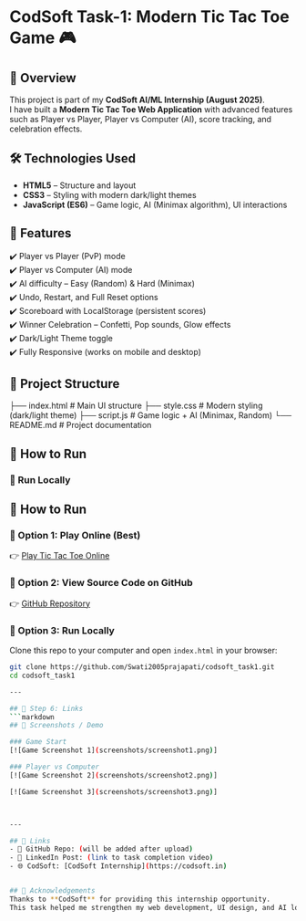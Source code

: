 # CodSoft Task-1: Modern Tic Tac Toe Game 🎮

## 📌 Overview
This project is part of my **CodSoft AI/ML Internship (August 2025)**.  
I have built a **Modern Tic Tac Toe Web Application** with advanced features such as Player vs Player, Player vs Computer (AI), score tracking, and celebration effects.

## 🛠️ Technologies Used
- **HTML5** – Structure and layout  
- **CSS3** – Styling with modern dark/light themes  
- **JavaScript (ES6)** – Game logic, AI (Minimax algorithm), UI interactions  

## 🚀 Features
✔️ Player vs Player (PvP) mode  
✔️ Player vs Computer (AI) mode  
✔️ AI difficulty – Easy (Random) & Hard (Minimax)  
✔️ Undo, Restart, and Full Reset options  
✔️ Scoreboard with LocalStorage (persistent scores)  
✔️ Winner Celebration – Confetti, Pop sounds, Glow effects  
✔️ Dark/Light Theme toggle  
✔️ Fully Responsive (works on mobile and desktop)  

## 📂 Project Structure
├── index.html    # Main UI structure
├── style.css     # Modern styling (dark/light theme)
├── script.js     # Game logic + AI (Minimax, Random)
└── README.md     # Project documentation

## 🎯 How to Run

### 🔹 Run Locally
## 🚀 How to Run

### 🔹 Option 1: Play Online (Best)
👉 [Play Tic Tac Toe Online](https://swati2005prajapati.github.io/codsoft_task1/)

### 🔹 Option 2: View Source Code on GitHub
👉 [GitHub Repository](https://github.com/Swati2005prajapati/codsoft_task1)

### 🔹 Option 3: Run Locally
Clone this repo to your computer and open `index.html` in your browser:

```bash
git clone https://github.com/Swati2005prajapati/codsoft_task1.git
cd codsoft_task1

---

## 📂 Step 6: Links
```markdown
## 📸 Screenshots / Demo

### Game Start
[![Game Screenshot 1](screenshots/screenshot1.png)]

### Player vs Computer
[![Game Screenshot 2](screenshots/screenshot2.png)]

[![Game Screenshot 3](screenshots/screenshot3.png)]



---

## 🔗 Links
- 📂 GitHub Repo: (will be added after upload)  
- 🎥 LinkedIn Post: (link to task completion video)  
- 🌐 CodSoft: [CodSoft Internship](https://codsoft.in)  


## 🙏 Acknowledgements
Thanks to **CodSoft** for providing this internship opportunity.  
This task helped me strengthen my web development, UI design, and AI logic implementation skills.




